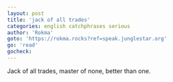 ```yaml
---
layout: post
title: 'jack of all trades'
categories: english catchphrases serious
author: 'Rokma​'
goto: 'https://rokma.rocks?ref=speak.junglestar.org'
go: 'read'
gocheck:
---
```


Jack of all trades, master of none, better than one.
